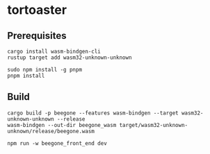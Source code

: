 # tortoaster

## Prerequisites

```shell
cargo install wasm-bindgen-cli
rustup target add wasm32-unknown-unknown

sudo npm install -g pnpm
pnpm install
```

## Build

```shell
cargo build -p beegone --features wasm-bindgen --target wasm32-unknown-unknown --release
wasm-bindgen --out-dir beegone_wasm target/wasm32-unknown-unknown/release/beegone.wasm

npm run -w beegone_front_end dev
```
